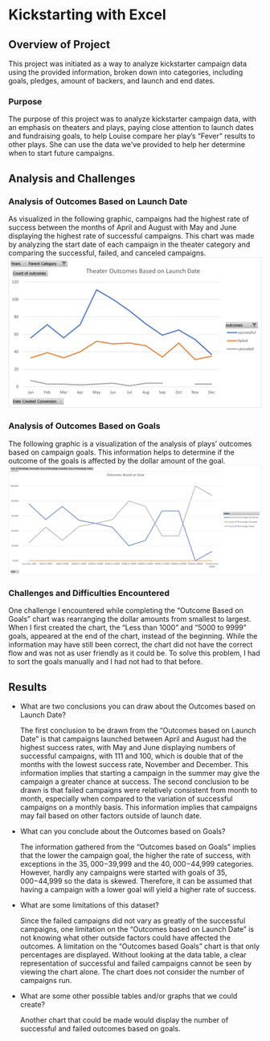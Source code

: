 # Kickstarting with Excel

## Overview of Project
	
  This project was initiated as a way to analyze kickstarter campaign data using the provided information, broken down into categories, including goals, pledges, amount of backers, and launch and end dates.	

### Purpose
	
  The purpose of this project was to analyze kickstarter campaign data, with an emphasis on theaters and plays, paying close attention to launch dates and fundraising goals, to help Louise compare her play’s “Fever” results to other plays. She can use the data we’ve provided to help her determine when to start future campaigns.

## Analysis and Challenges

### Analysis of Outcomes Based on Launch Date

As visualized in the following graphic, campaigns had the highest rate of success between the months of April and August with May and June displaying the highest rate of successful campaigns. This chart was made by analyzing the start date of each campaign in the theater category and comparing the successful, failed, and canceled campaigns.
![Theater_Outcomes_vs_Launch.png](Resources/Theater_Outcomes_vs_Launch.png)

### Analysis of Outcomes Based on Goals
	
  The following graphic is a visualization of the analysis of plays’ outcomes based on campaign goals. This information helps to determine if the outcome of the goals is affected by the dollar amount of the goal.   
![Outcomes_vs_Goals.png](Resources/Outcomes_vs_Goals.png)

### Challenges and Difficulties Encountered
	
  One challenge I encountered while completing the “Outcome Based on Goals” chart was rearranging the dollar amounts from smallest to largest.  When I first created the chart, the “Less than 1000” and “5000 to 9999” goals, appeared at the end of the chart, instead of the beginning.  While the information may have still been correct, the chart did not have the correct flow and was not as user friendly as it could be.  To solve this problem, I had to sort the goals manually and I had not had to that before. 

## Results

- What are two conclusions you can draw about the Outcomes based on Launch Date?
	
	The first conclusion to be drawn from the “Outcomes based on Launch Date” is that campaigns launched between April and August had the highest success rates, with May and June displaying numbers of successful campaigns, with 111 and 100, which is double that of the months with the lowest success rate, November and December.  This information implies that starting a campaign in the summer may give the campaign a greater chance at success. 
	The second conclusion to be drawn is that failed campaigns were relatively consistent from month to month, especially when compared to the variation of successful campaigns on a monthly basis.  This information implies that campaigns may fail based on other factors outside of launch date.

- What can you conclude about the Outcomes based on Goals?
	
	The information gathered from the “Outcomes based on Goals” implies that the lower the campaign goal, the higher the rate of success, with exceptions in the $35,000-$39,999 and the $40,000-$44,999 categories.  However, hardly any campaigns were started with goals of $35,000-$44,999 so the data is skewed. Therefore, it can be assumed that having a campaign with a lower goal will yield a higher rate of success.  

- What are some limitations of this dataset?
	
	Since the failed campaigns did not vary as greatly of the successful campaigns, one limitation on the “Outcomes based on Launch Date” is not knowing what other outside factors could have affected the outcomes. A limitation on the “Outcomes based Goals” chart is that only percentages are displayed.  Without looking at the data table, a clear representation of successful and failed campaigns cannot be seen by viewing the chart alone. The chart does not consider the number of campaigns run.  

- What are some other possible tables and/or graphs that we could create?

	Another chart that could be made would display the number of successful and failed outcomes based on goals.

